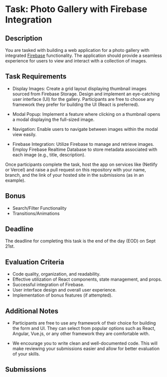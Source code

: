 # Task: Photo Gallery with Firebase Integration

## Description

You are tasked with building a web application for a photo gallery with integrated [Firebase](https://firebase.google.com/docs/firestore) functionality. The application should provide a seamless experience for users to view and interact with a collection of images.


## Task Requirements
- Display Images:
    Create a grid layout displaying thumbnail images sourced from Firebase Storage. Design and implement an eye-catching user interface (UI) for the gallery. Participants are free to choose any framework they prefer for building the UI (React is preferred).

- Modal Popup:
    Implement a feature where clicking on a thumbnail opens a modal displaying the full-sized image.

- Navigation:
    Enable users to navigate between images within the modal view easily.

- Firebase Integration:
    Utilize Firebase to manage and retrieve images. Employ Firebase Realtime Database to store metadata associated with each image (e.g., title, description).

Once participants complete the task, host the app on services like (Netlify or Vercel) and raise a pull request on this repository with your name, branch, and the link of your hosted site in the submissions (as in an example).

## Bonus

- Search/Filter Functionality
- Transitions/Animations
  
## Deadline

The deadline for completing this task is the end of the day (EOD) on Sept 21st.

## Evaluation Criteria

- Code quality, organization, and readability.
- Effective utilization of React components, state management, and props.
- Successful integration of Firebase.
- User interface design and overall user experience.
- Implementation of bonus features (if attempted).

## Additional Notes

- Participants are free to use any framework of their choice for building the form and UI. They can select from popular options such as React, Angular, Vue.js, or any other framework they are comfortable with.

- We encourage you to write clean and well-documented code. This will make reviewing your submissions easier and allow for better evaluation of your skills.

## Submissions

<!-- - Add you name in below list as -->
<!-- - Your Name - [Repo Name](Link) [Website](Website Link) -->
<!-- - Manash Kumar - [WebsiteRepo](https://github.com/SagittariusA11/WebsiteRepo) [Website](https://SagittariusA11.github.io/Website/#/) -->
